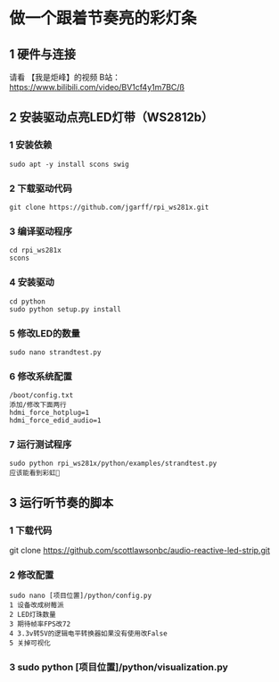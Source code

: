 
# 做一个跟着节奏亮的彩灯条
## 1 硬件与连接
请看 【我是炬峰】的视频
B站：https://www.bilibili.com/video/BV1cf4y1m7BC/ß

## 2 安装驱动点亮LED灯带（WS2812b）
### 1 安装依赖
    sudo apt -y install scons swig
### 2 下载驱动代码
    git clone https://github.com/jgarff/rpi_ws281x.git
### 3 编译驱动程序
    cd rpi_ws281x
    scons
### 4 安装驱动
    cd python
    sudo python setup.py install
### 5 修改LED的数量
    sudo nano strandtest.py
### 6 修改系统配置
    /boot/config.txt
    添加/修改下面两行
    hdmi_force_hotplug=1
    hdmi_force_edid_audio=1
### 7 运行测试程序
    sudo python rpi_ws281x/python/examples/strandtest.py
    应该能看到彩虹🌈

## 3 运行听节奏的脚本
### 1 下载代码
git clone https://github.com/scottlawsonbc/audio-reactive-led-strip.git
### 2 修改配置
    sudo nano [项目位置]/python/config.py
    1 设备改成树莓派
    2 LED灯珠数量
    3 期待帧率FPS改72
    4 3.3v转5V的逻辑电平转换器如果没有使用改False
    5 关掉可视化
### 3 sudo python [项目位置]/python/visualization.py
